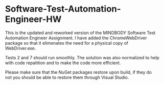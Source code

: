 # Software-Test-Automation-Engineer-HW

This is the updated and reworked version of the MINDBODY Software Test Automation Engineer Assignment.  I have added the ChromeWebDriver package so that it elimenates the need for a physical copy of WebDriver.exe.

Tests 2 and 7 should run smoothly.  The solution was also normalized to help with code repatition and to make the code more efficient.

Please make sure that the NuGet packages restore upon build, if they do not you should be able to restore them through Visual Studio.
